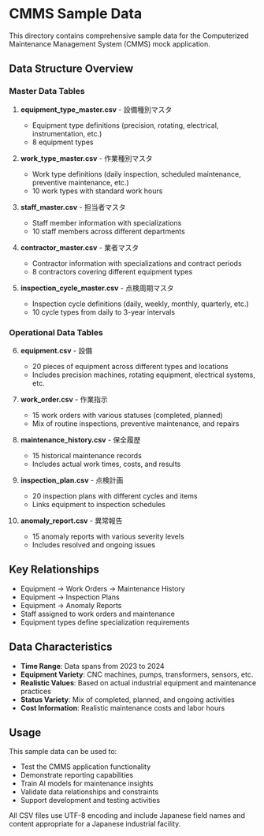 # CMMS Sample Data

This directory contains comprehensive sample data for the Computerized Maintenance Management System (CMMS) mock application.

## Data Structure Overview

### Master Data Tables
1. **equipment_type_master.csv** - 設備種別マスタ
   - Equipment type definitions (precision, rotating, electrical, instrumentation, etc.)
   - 8 equipment types

2. **work_type_master.csv** - 作業種別マスタ
   - Work type definitions (daily inspection, scheduled maintenance, preventive maintenance, etc.)
   - 10 work types with standard work hours

3. **staff_master.csv** - 担当者マスタ
   - Staff member information with specializations
   - 10 staff members across different departments

4. **contractor_master.csv** - 業者マスタ
   - Contractor information with specializations and contract periods
   - 8 contractors covering different equipment types

5. **inspection_cycle_master.csv** - 点検周期マスタ
   - Inspection cycle definitions (daily, weekly, monthly, quarterly, etc.)
   - 10 cycle types from daily to 3-year intervals

### Operational Data Tables
6. **equipment.csv** - 設備
   - 20 pieces of equipment across different types and locations
   - Includes precision machines, rotating equipment, electrical systems, etc.

7. **work_order.csv** - 作業指示
   - 15 work orders with various statuses (completed, planned)
   - Mix of routine inspections, preventive maintenance, and repairs

8. **maintenance_history.csv** - 保全履歴
   - 15 historical maintenance records
   - Includes actual work times, costs, and results

9. **inspection_plan.csv** - 点検計画
   - 20 inspection plans with different cycles and items
   - Links equipment to inspection schedules

10. **anomaly_report.csv** - 異常報告
    - 15 anomaly reports with various severity levels
    - Includes resolved and ongoing issues

## Key Relationships
- Equipment → Work Orders → Maintenance History
- Equipment → Inspection Plans
- Equipment → Anomaly Reports
- Staff assigned to work orders and maintenance
- Equipment types define specialization requirements

## Data Characteristics
- **Time Range**: Data spans from 2023 to 2024
- **Equipment Variety**: CNC machines, pumps, transformers, sensors, etc.
- **Realistic Values**: Based on actual industrial equipment and maintenance practices
- **Status Variety**: Mix of completed, planned, and ongoing activities
- **Cost Information**: Realistic maintenance costs and labor hours

## Usage
This sample data can be used to:
- Test the CMMS application functionality
- Demonstrate reporting capabilities
- Train AI models for maintenance insights
- Validate data relationships and constraints
- Support development and testing activities

All CSV files use UTF-8 encoding and include Japanese field names and content appropriate for a Japanese industrial facility.